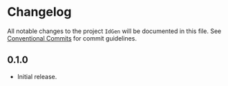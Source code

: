 # Changelog

All notable changes to the project `IdGen` will be documented in this file.
See [Conventional Commits](https://conventionalcommits.org) for commit guidelines.

## 0.1.0

- Initial release.
